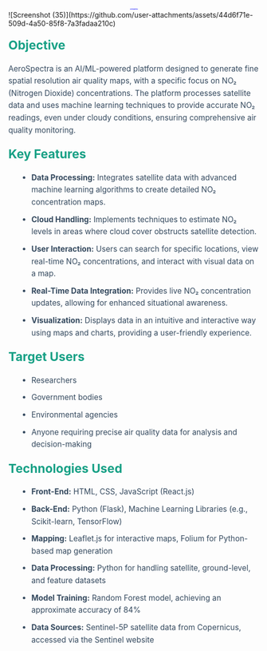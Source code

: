 <h1>AeroSpectra</h1>
![Screenshot (35)](https://github.com/user-attachments/assets/44d6f71e-509d-4a50-85f8-7a3fadaa210c)

<h2>Objective</h2>
<p>AeroSpectra is an AI/ML-powered platform designed to generate fine spatial resolution air quality maps, with a specific focus on NO₂ (Nitrogen Dioxide) concentrations. The platform processes satellite data and uses machine learning techniques to provide accurate NO₂ readings, even under cloudy conditions, ensuring comprehensive air quality monitoring.</p>

<h2>Key Features</h2>
<ul>
  <li><strong>Data Processing:</strong> Integrates satellite data with advanced machine learning algorithms to create detailed NO₂ concentration maps.</li>
  <li><strong>Cloud Handling:</strong> Implements techniques to estimate NO₂ levels in areas where cloud cover obstructs satellite detection.</li>
  <li><strong>User Interaction:</strong> Users can search for specific locations, view real-time NO₂ concentrations, and interact with visual data on a map.</li>
  <li><strong>Real-Time Data Integration:</strong> Provides live NO₂ concentration updates, allowing for enhanced situational awareness.</li>
  <li><strong>Visualization:</strong> Displays data in an intuitive and interactive way using maps and charts, providing a user-friendly experience.</li>
</ul>

<h2>Target Users</h2>
<ul>
  <li>Researchers</li>
  <li>Government bodies</li>
  <li>Environmental agencies</li>
  <li>Anyone requiring precise air quality data for analysis and decision-making</li>
</ul>

<h2>Technologies Used</h2>
<ul>
  <li><strong>Front-End:</strong> HTML, CSS, JavaScript (React.js)</li>
  <li><strong>Back-End:</strong> Python (Flask), Machine Learning Libraries (e.g., Scikit-learn, TensorFlow)</li>
  <li><strong>Mapping:</strong> Leaflet.js for interactive maps, Folium for Python-based map generation</li>
  <li><strong>Data Processing:</strong> Python for handling satellite, ground-level, and feature datasets</li>
  <li><strong>Model Training:</strong> Random Forest model, achieving an approximate accuracy of 84%</li>
  <li><strong>Data Sources:</strong> Sentinel-5P satellite data from Copernicus, accessed via the Sentinel website</li>
</ul>
<style>
h1 {
  color: blue;
  font-size: 2.5;
  text-align: center;
}
h2 {
  color: #16a085;
  font-size: 1.75em;
  margin-top: 20px;
}
p, ul {
  font-size: 1.1em;
  line-height: 1.6;
  color: #34495e;
}
ul {
  margin-left: 20px;
}
li {
  margin-bottom: 10px;
}
</style>

